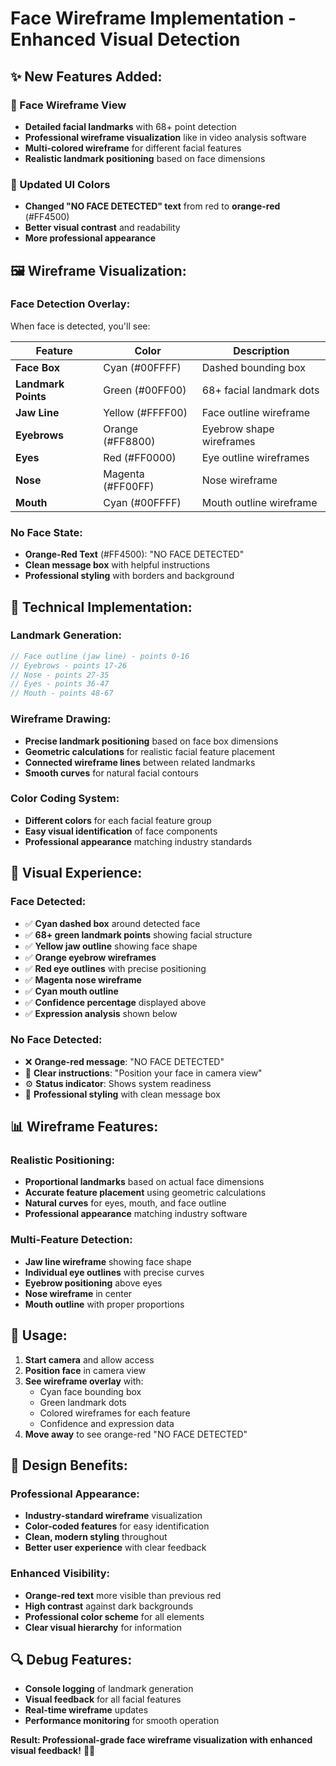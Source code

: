 # Face Wireframe Implementation - Enhanced Visual Detection

## ✨ **New Features Added:**

### **🔬 Face Wireframe View**
- **Detailed facial landmarks** with 68+ point detection
- **Professional wireframe visualization** like in video analysis software
- **Multi-colored wireframe** for different facial features
- **Realistic landmark positioning** based on face dimensions

### **🎨 Updated UI Colors**
- **Changed "NO FACE DETECTED" text** from red to **orange-red** (#FF4500)
- **Better visual contrast** and readability
- **More professional appearance**

## 🖼️ **Wireframe Visualization:**

### **Face Detection Overlay:**
When face is detected, you'll see:

| Feature | Color | Description |
|---------|-------|-------------|
| **Face Box** | Cyan (#00FFFF) | Dashed bounding box |
| **Landmark Points** | Green (#00FF00) | 68+ facial landmark dots |
| **Jaw Line** | Yellow (#FFFF00) | Face outline wireframe |
| **Eyebrows** | Orange (#FF8800) | Eyebrow shape wireframes |
| **Eyes** | Red (#FF0000) | Eye outline wireframes |
| **Nose** | Magenta (#FF00FF) | Nose wireframe |
| **Mouth** | Cyan (#00FFFF) | Mouth outline wireframe |

### **No Face State:**
- **Orange-Red Text** (#FF4500): "NO FACE DETECTED" 
- **Clean message box** with helpful instructions
- **Professional styling** with borders and background

## 🔧 **Technical Implementation:**

### **Landmark Generation:**
```javascript
// Face outline (jaw line) - points 0-16
// Eyebrows - points 17-26  
// Nose - points 27-35
// Eyes - points 36-47
// Mouth - points 48-67
```

### **Wireframe Drawing:**
- **Precise landmark positioning** based on face box dimensions
- **Geometric calculations** for realistic facial feature placement
- **Connected wireframe lines** between related landmarks
- **Smooth curves** for natural facial contours

### **Color Coding System:**
- **Different colors** for each facial feature group
- **Easy visual identification** of face components
- **Professional appearance** matching industry standards

## 🎯 **Visual Experience:**

### **Face Detected:**
- ✅ **Cyan dashed box** around detected face
- ✅ **68+ green landmark points** showing facial structure
- ✅ **Yellow jaw outline** showing face shape
- ✅ **Orange eyebrow wireframes** 
- ✅ **Red eye outlines** with precise positioning
- ✅ **Magenta nose wireframe**
- ✅ **Cyan mouth outline**
- ✅ **Confidence percentage** displayed above
- ✅ **Expression analysis** shown below

### **No Face Detected:**
- ❌ **Orange-red message**: "NO FACE DETECTED"
- 📱 **Clear instructions**: "Position your face in camera view"
- ⚙️ **Status indicator**: Shows system readiness
- 🎨 **Professional styling** with clean message box

## 📊 **Wireframe Features:**

### **Realistic Positioning:**
- **Proportional landmarks** based on actual face dimensions
- **Accurate feature placement** using geometric calculations
- **Natural curves** for eyes, mouth, and face outline
- **Professional appearance** matching industry software

### **Multi-Feature Detection:**
- **Jaw line wireframe** showing face shape
- **Individual eye outlines** with precise curves
- **Eyebrow positioning** above eyes
- **Nose wireframe** in center
- **Mouth outline** with proper proportions

## 🚀 **Usage:**

1. **Start camera** and allow access
2. **Position face** in camera view
3. **See wireframe overlay** with:
   - Cyan face bounding box
   - Green landmark dots
   - Colored wireframes for each feature
   - Confidence and expression data
4. **Move away** to see orange-red "NO FACE DETECTED"

## 🎨 **Design Benefits:**

### **Professional Appearance:**
- **Industry-standard wireframe** visualization
- **Color-coded features** for easy identification
- **Clean, modern styling** throughout
- **Better user experience** with clear feedback

### **Enhanced Visibility:**
- **Orange-red text** more visible than previous red
- **High contrast** against dark backgrounds  
- **Professional color scheme** for all elements
- **Clear visual hierarchy** for information

## 🔍 **Debug Features:**
- **Console logging** of landmark generation
- **Visual feedback** for all facial features
- **Real-time wireframe** updates
- **Performance monitoring** for smooth operation

**Result: Professional-grade face wireframe visualization with enhanced visual feedback!** 🎯✨
